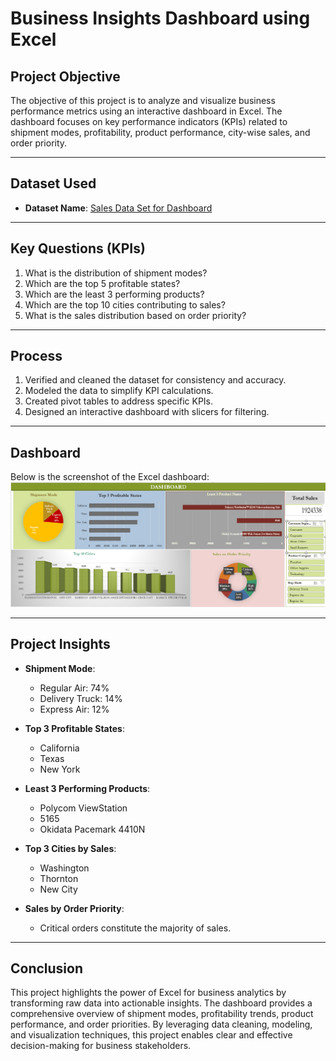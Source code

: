 # Business Insights Dashboard using Excel

## Project Objective
The objective of this project is to analyze and visualize business performance metrics using an interactive dashboard in Excel. The dashboard focuses on key performance indicators (KPIs) related to shipment modes, profitability, product performance, city-wise sales, and order priority.

---

## Dataset Used
- **Dataset Name**: [Sales Data Set for Dashboard](https://github.com/Samikhya-Sahoo/Business-Insights-Dashboard-using-Excel/blob/main/Sales%20Data%20Set%20for%20Dashboard.xlsx)  

---

## Key Questions (KPIs)
1. What is the distribution of shipment modes?
2. Which are the top 5 profitable states?
3. Which are the least 3 performing products?
4. Which are the top 10 cities contributing to sales?
5. What is the sales distribution based on order priority?

---

## Process
1. Verified and cleaned the dataset for consistency and accuracy.
2. Modeled the data to simplify KPI calculations.
3. Created pivot tables to address specific KPIs.
4. Designed an interactive dashboard with slicers for filtering.

---

## Dashboard
Below is the screenshot of the Excel dashboard:  
![Excel Dashboard](https://github.com/Samikhya-Sahoo/Business-Insights-Dashboard-using-Excel/blob/main/EXCEL%20DASHBOARD.png)

---

## Project Insights
- **Shipment Mode**:
  - Regular Air: 74%
  - Delivery Truck: 14%
  - Express Air: 12%
  
- **Top 3 Profitable States**:
  - California
  - Texas
  - New York

- **Least 3 Performing Products**:
  - Polycom ViewStation
  - 5165
  - Okidata Pacemark 4410N

- **Top 3 Cities by Sales**:
  - Washington
  - Thornton
  - New City

- **Sales by Order Priority**:
  - Critical orders constitute the majority of sales.

---

## Conclusion
This project highlights the power of Excel for business analytics by transforming raw data into actionable insights. The dashboard provides a comprehensive overview of shipment modes, profitability trends, product performance, and order priorities. By leveraging data cleaning, modeling, and visualization techniques, this project enables clear and effective decision-making for business stakeholders.

